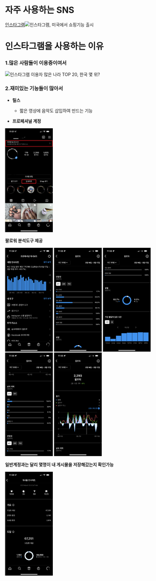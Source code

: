 # 자주 사용하는 SNS 

[인스타그램]()![인스타그램, 미국에서 쇼핑기능 출시](http://www.fpost.co.kr/board/data/editor/2007/bdef1639d74035b635d125bf620587c6_1594946849_7806.png)









# 인스타그램을 사용하는 이유



### 1.많은 사람들이 이용중이여서

![인스타그램 이용자 많은 나라 TOP 20, 한국 몇 위?](https://catalk.kr/wp-content/uploads/2020/04/MAU.png)













### 2.재미있는 기능들이 많아서

+ **릴스**

  + 짧은 영상에 음악도 삽입하여 만드는 기능

  

+ **프로페셔널 계정**

  

<img src="자주 사용하는 SNS.assets/IMG_4795-16476640862383.PNG" alt="IMG_4795" style="zoom:33%;" />







**팔로워 분석도구 제공**



<img src="자주 사용하는 SNS.assets/IMG_4798.PNG" alt="IMG_4798" style="zoom: 33%;" />











<img src="자주 사용하는 SNS.assets/IMG_4800.PNG" alt="IMG_4800" style="zoom: 33%;" />





<img src="자주 사용하는 SNS.assets/IMG_4801.PNG" alt="IMG_4801" style="zoom:33%;" />



<img src="자주 사용하는 SNS.assets/IMG_4802.PNG" alt="IMG_4802" style="zoom:33%;" />

<img src="자주 사용하는 SNS.assets/IMG_4799.PNG" alt="IMG_4799" style="zoom:33%;" />



**일반계정과는 달리 몇명이 내 게시물을 저장해갔는지 확인가능**



<img src="자주 사용하는 SNS.assets/IMG_4806.PNG" alt="IMG_4806" style="zoom:33%;" />


